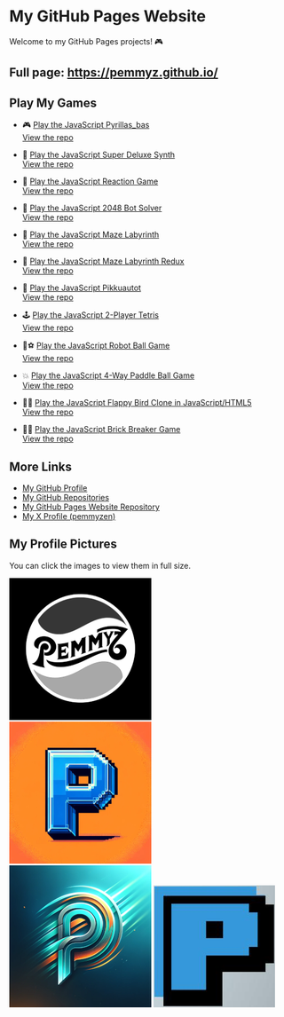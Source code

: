 

# My GitHub Pages Website

Welcome to my GitHub Pages projects! 🎮

## Full page: https://pemmyz.github.io/

## Play My Games

- 🎮 [Play the JavaScript Pyrillas_bas](https://pemmyz.github.io/js_pyrillas_bas/)  
  [View the repo](https://github.com/pemmyz/js_pyrillas_bas)

- 🎹 [Play the JavaScript Super Deluxe Synth](https://pemmyz.github.io/js_keyboardsynth/)  
  [View the repo](https://github.com/pemmyz/js_keyboardsynth)

- 🎯 [Play the JavaScript Reaction Game](https://pemmyz.github.io/js_reactiongame/js_reactiongame.html)  
  [View the repo](https://github.com/pemmyz/js_reactiongame)

- 🔢 [Play the JavaScript 2048 Bot Solver](https://pemmyz.github.io/js_2048_bot_solver/)  
  [View the repo](https://github.com/pemmyz/js_2048_bot_solver)

- 🧩 [Play the JavaScript Maze Labyrinth](https://pemmyz.github.io/js_mazelabyrinth/js_mazelabyrinth.html)  
  [View the repo](https://github.com/pemmyz/js_mazelabyrinth)

- 🧩 [Play the JavaScript Maze Labyrinth Redux](https://pemmyz.github.io/js_mazelabyrinth_redux/)  
  [View the repo](https://github.com/pemmyz/js_mazelabyrinth_redux)

- 🚗 [Play the JavaScript Pikkuautot](https://pemmyz.github.io/js_pikkuautot/)  
  [View the repo](https://github.com/pemmyz/js_pikkuautot)

- 🕹️ [Play the JavaScript 2-Player Tetris](https://pemmyz.github.io/js_2player_tetris/)  
  [View the repo](https://github.com/pemmyz/js_2player_tetris)

- 🤖⚽ [Play the JavaScript Robot Ball Game](https://pemmyz.github.io/js_robotballgame/)  
  [View the repo](https://github.com/pemmyz/js_robotballgame)

- 💥 [Play the JavaScript 4-Way Paddle Ball Game](https://pemmyz.github.io/js_retrobash/)  
  [View the repo](https://github.com/pemmyz/js_retrobash)

- 🐤💨 [Play the JavaScript Flappy Bird Clone in JavaScript/HTML5](https://pemmyz.github.io/js_flappybird/)  
  [View the repo](https://github.com/pemmyz/js_retrobash)

- 🧱👾 [Play the JavaScript Brick Breaker Game](https://pemmyz.github.io/js_flappybird/)  
  [View the repo](https://github.com/pemmyz/js_retrobash)


## More Links

- [My GitHub Profile](https://github.com/pemmyz)  
- [My GitHub Repositories](https://github.com/pemmyz?tab=repositories)  
- [My GitHub Pages Website Repository](https://github.com/pemmyz/pemmyz.github.io)  
- [My X Profile (pemmyzen)](https://x.com/pemmyzen)

## My Profile Pictures

You can click the images to view them in full size.

[![Picture 1](images/thumbs/image1-thumb.png)](images/image1.png)
[![Picture 2](images/thumbs/image2-thumb.png)](images/image2.png)  
[![Picture 3](images/thumbs/image3-thumb.png)](images/image3.png)
[![Picture 4](images/image4.jpg)](images/image4.jpg)
